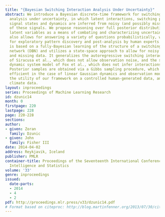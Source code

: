 ```yaml
---
title: "{Bayesian Switching Interaction Analysis Under Uncertainty}"
abstract: We introduce a Bayesian discrete-time framework for switching-interaction
  analysis under uncertainty, in which latent interactions, switching pattern and
  signal states and dynamics are inferred from noisy (and possibly missing) observations
  of these signals. We propose reasoning over full posterior distribution of these
  latent variables as a means of combating and characterizing uncertainty. This approach
  also allows for answering a variety of questions probabilistically, which is suitable
  for exploratory pattern discovery and post-analysis by human experts. This framework
  is based on a fully-Bayesian learning of the structure of a switching dynamic Bayesian
  network (DBN) and utilizes a state-space approach to allow for noisy observations
  and missing data. It generalizes the autoregressive switching interaction model
  of Siracusa et al., which does not allow observation noise, and the switching linear
  dynamic system model of Fox et al., which does not infer interactions among signals.
  Posterior samples are obtained via a Gibbs sampling procedure, which is particularly
  efficient in the case of linear Gaussian dynamics and observation models. We demonstrate
  the utility of our framework on a controlled human-generated data, and a real-world
  climate data.
layout: inproceedings
series: Proceedings of Machine Learning Research
id: dzunic14
month: 0
firstpage: 220
lastpage: 228
page: 220-228
sections: 
author:
- given: Zoran
  family: Dzunic
- given: John
  family: Fisher III
date: 2014-04-02
address: Reykjavik, Iceland
publisher: PMLR
container-title: Proceedings of the Seventeenth International Conference on Artificial
  Intelligence and Statistics
volume: '33'
genre: inproceedings
issued:
  date-parts:
  - 2014
  - 4
  - 2
pdf: http://proceedings.mlr.press/v33/dzunic14.pdf
# Format based on citeproc: http://blog.martinfenner.org/2013/07/30/citeproc-yaml-for-bibliographies/
---
```

